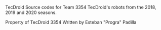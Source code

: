  TecDroid
 Source codes for Team 3354 TecDroid's robots from the 2018, 2019 and 2020 seasons.


 Property of TecDroid 3354
 Written by Esteban "Progra" Padilla

